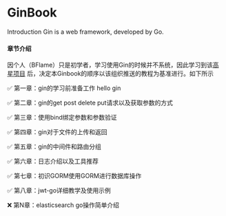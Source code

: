 # GinBook

Introduction Gin is a web framework, developed by Go.

#### 章节介绍

因个人（BFlame）只是初学者，学习使用Gin的时候并不系统，因此学习到该[高星项目](https://github.com/flipped-aurora/gin-vue-admin) 后，决定本Ginbook的顺序以该组织推送的教程为基准进行。如下所示

✅ 第一章：gin的学习前准备工作 hello gin

✅ 第二章：gin的get post delete put请求以及获取参数的方式

✅ 第三章：使用bind绑定参数和参数验证

✅ 第四章：gin对于文件的上传和返回

✅ 第五章：gin的中间件和路由分组

✅ 第六章：日志介绍以及工具推荐

✅ 第七章：初识GORM使用GORM进行数据库操作

✅ 第八章：jwt-go详细教学及使用示例

❌ 第N章：elasticsearch go操作简单介绍

